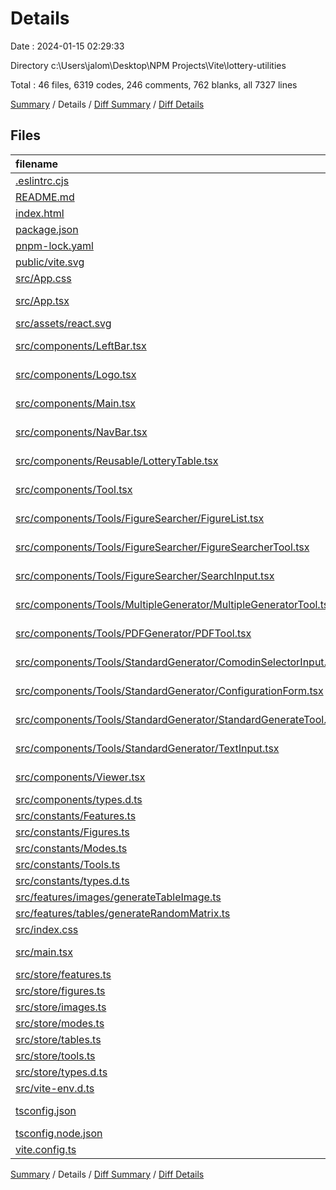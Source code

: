 # Details

Date : 2024-01-15 02:29:33

Directory c:\\Users\\jalom\\Desktop\\NPM Projects\\Vite\\lottery-utilities

Total : 46 files,  6319 codes, 246 comments, 762 blanks, all 7327 lines

[Summary](results.md) / Details / [Diff Summary](diff.md) / [Diff Details](diff-details.md)

## Files
| filename | language | code | comment | blank | total |
| :--- | :--- | ---: | ---: | ---: | ---: |
| [.eslintrc.cjs](/.eslintrc.cjs) | JavaScript | 18 | 0 | 1 | 19 |
| [README.md](/README.md) | Markdown | 46 | 0 | 16 | 62 |
| [index.html](/index.html) | HTML | 18 | 1 | 5 | 24 |
| [package.json](/package.json) | JSON | 41 | 0 | 1 | 42 |
| [pnpm-lock.yaml](/pnpm-lock.yaml) | YAML | 3,472 | 0 | 474 | 3,946 |
| [public/vite.svg](/public/vite.svg) | XML | 1 | 0 | 0 | 1 |
| [src/App.css](/src/App.css) | CSS | 76 | 0 | 26 | 102 |
| [src/App.tsx](/src/App.tsx) | TypeScript JSX | 12 | 0 | 4 | 16 |
| [src/assets/react.svg](/src/assets/react.svg) | XML | 1 | 0 | 0 | 1 |
| [src/components/LeftBar.tsx](/src/components/LeftBar.tsx) | TypeScript JSX | 21 | 0 | 2 | 23 |
| [src/components/Logo.tsx](/src/components/Logo.tsx) | TypeScript JSX | 22 | 0 | 2 | 24 |
| [src/components/Main.tsx](/src/components/Main.tsx) | TypeScript JSX | 17 | 0 | 2 | 19 |
| [src/components/NavBar.tsx](/src/components/NavBar.tsx) | TypeScript JSX | 133 | 12 | 6 | 151 |
| [src/components/Reusable/LotteryTable.tsx](/src/components/Reusable/LotteryTable.tsx) | TypeScript JSX | 285 | 2 | 20 | 307 |
| [src/components/Tool.tsx](/src/components/Tool.tsx) | TypeScript JSX | 22 | 0 | 3 | 25 |
| [src/components/Tools/FigureSearcher/FigureList.tsx](/src/components/Tools/FigureSearcher/FigureList.tsx) | TypeScript JSX | 71 | 0 | 4 | 75 |
| [src/components/Tools/FigureSearcher/FigureSearcherTool.tsx](/src/components/Tools/FigureSearcher/FigureSearcherTool.tsx) | TypeScript JSX | 16 | 0 | 2 | 18 |
| [src/components/Tools/FigureSearcher/SearchInput.tsx](/src/components/Tools/FigureSearcher/SearchInput.tsx) | TypeScript JSX | 74 | 0 | 3 | 77 |
| [src/components/Tools/MultipleGenerator/MultipleGeneratorTool.tsx](/src/components/Tools/MultipleGenerator/MultipleGeneratorTool.tsx) | TypeScript JSX | 463 | 177 | 29 | 669 |
| [src/components/Tools/PDFGenerator/PDFTool.tsx](/src/components/Tools/PDFGenerator/PDFTool.tsx) | TypeScript JSX | 241 | 8 | 16 | 265 |
| [src/components/Tools/StandardGenerator/ComodinSelectorInput.tsx](/src/components/Tools/StandardGenerator/ComodinSelectorInput.tsx) | TypeScript JSX | 0 | 0 | 1 | 1 |
| [src/components/Tools/StandardGenerator/ConfigurationForm.tsx](/src/components/Tools/StandardGenerator/ConfigurationForm.tsx) | TypeScript JSX | 0 | 0 | 1 | 1 |
| [src/components/Tools/StandardGenerator/StandardGenerateTool.tsx](/src/components/Tools/StandardGenerator/StandardGenerateTool.tsx) | TypeScript JSX | 431 | 7 | 30 | 468 |
| [src/components/Tools/StandardGenerator/TextInput.tsx](/src/components/Tools/StandardGenerator/TextInput.tsx) | TypeScript JSX | 0 | 0 | 1 | 1 |
| [src/components/Viewer.tsx](/src/components/Viewer.tsx) | TypeScript JSX | 177 | 0 | 18 | 195 |
| [src/components/types.d.ts](/src/components/types.d.ts) | TypeScript | 0 | 0 | 1 | 1 |
| [src/constants/Features.ts](/src/constants/Features.ts) | TypeScript | 23 | 0 | 2 | 25 |
| [src/constants/Figures.ts](/src/constants/Figures.ts) | TypeScript | 272 | 0 | 1 | 273 |
| [src/constants/Modes.ts](/src/constants/Modes.ts) | TypeScript | 10 | 0 | 1 | 11 |
| [src/constants/Tools.ts](/src/constants/Tools.ts) | TypeScript | 18 | 0 | 1 | 19 |
| [src/constants/types.d.ts](/src/constants/types.d.ts) | TypeScript | 7 | 0 | 1 | 8 |
| [src/features/images/generateTableImage.ts](/src/features/images/generateTableImage.ts) | TypeScript | 41 | 6 | 16 | 63 |
| [src/features/tables/generateRandomMatrix.ts](/src/features/tables/generateRandomMatrix.ts) | TypeScript | 52 | 29 | 11 | 92 |
| [src/index.css](/src/index.css) | CSS | 34 | 0 | 17 | 51 |
| [src/main.tsx](/src/main.tsx) | TypeScript JSX | 11 | 0 | 2 | 13 |
| [src/store/features.ts](/src/store/features.ts) | TypeScript | 11 | 0 | 3 | 14 |
| [src/store/figures.ts](/src/store/figures.ts) | TypeScript | 17 | 0 | 3 | 20 |
| [src/store/images.ts](/src/store/images.ts) | TypeScript | 23 | 0 | 9 | 32 |
| [src/store/modes.ts](/src/store/modes.ts) | TypeScript | 13 | 0 | 3 | 16 |
| [src/store/tables.ts](/src/store/tables.ts) | TypeScript | 48 | 0 | 13 | 61 |
| [src/store/tools.ts](/src/store/tools.ts) | TypeScript | 13 | 0 | 3 | 16 |
| [src/store/types.d.ts](/src/store/types.d.ts) | TypeScript | 22 | 0 | 4 | 26 |
| [src/vite-env.d.ts](/src/vite-env.d.ts) | TypeScript | 0 | 1 | 1 | 2 |
| [tsconfig.json](/tsconfig.json) | JSON with Comments | 31 | 2 | 0 | 33 |
| [tsconfig.node.json](/tsconfig.node.json) | JSON | 10 | 0 | 1 | 11 |
| [vite.config.ts](/vite.config.ts) | TypeScript | 5 | 1 | 2 | 8 |

[Summary](results.md) / Details / [Diff Summary](diff.md) / [Diff Details](diff-details.md)